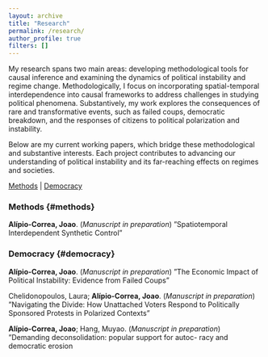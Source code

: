 ```yaml
---
layout: archive
title: "Research"
permalink: /research/
author_profile: true
filters: []
---
```


My research spans two main areas: developing methodological tools for
causal inference and examining the dynamics of political instability and
regime change. Methodologically, I focus on incorporating
spatial-temporal interdependence into causal frameworks to address
challenges in studying political phenomena. Substantively, my work
explores the consequences of rare and transformative events, such as
failed coups, democratic breakdown, and the responses of citizens to
political polarization and instability.

Below are my current working papers, which bridge these methodological
and substantive interests. Each project contributes to advancing our
understanding of political instability and its far-reaching effects on
regimes and societies.

[Methods](#methods) | [Democracy](#democracy)

### Methods {#methods}
**Alípio-Correa, Joao**. (*Manuscript in preparation*) ”Spatiotemporal
Interdependent Synthetic Control”


### Democracy {#democracy}
**Alípio-Correa, Joao**. (*Manuscript in preparation*) ”The Economic
Impact of Political Instability: Evidence from Failed Coups”

Chelidonopoulos, Laura; **Alípio-Correa, Joao**. (*Manuscript in preparation*) ”Navigating the
Divide: How Unattached Voters Respond to Politically Sponsored Protests
in Polarized Contexts”

**Alípio-Correa, Joao**; Hang, Muyao. (*Manuscript in preparation*)
”Demanding deconsolidation: popular support for autoc- racy and
democratic erosion
